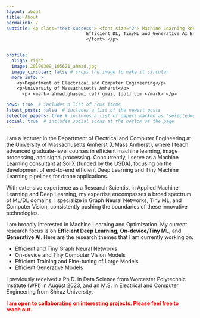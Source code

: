```yaml
---
layout: about
title: About
permalink: /
subtitle: <p class="text-success"> <font size="2"> Machine Learning Researcher <br/> 
                              Efficient DL, TinyML and Generative AI Enthusiast <br/> 
                              </font> </p>


profile:
  align: right
  image: 20190309_105621_ahmad.jpg
  image_circular: false # crops the image to make it circular
  more_info: >
    <p>Department of Electrical and Computer Engineering</p>
    <p>University of Massachusetts Amherst</p>
      <p> <mark> ahmad.ghasemi (at) gmail [dot] com </mark> </p>

news: true  # includes a list of news items
latest_posts: false  # includes a list of the newest posts
selected_papers: true # includes a list of papers marked as "selected={true}"
social: true  # includes social icons at the bottom of the page
---
```


I am a lecturer in the Department of Electrical and Computer Engineering at the University of Massachusetts Amherst (UMass Amherst), where I teach advanced graduate-level courses in efficient machine learning, image processing, and signal processing. Concurrently, I serve as a Machine Learning consultant at SoliX (funded by the USDA), focusing on the development of end-to-end efficient Deep Learning and Tiny Machine Learning pipelines for drone applications.

With extensive experience as a Research Scientist in Applied Machine Learning and Deep Learning, my expertise encompasses a broad spectrum of ML/DL domains. I specialize in Graph Neural Networks, Tiny ML, and Computer Vision, consistently pushing the boundaries of these innovative technologies.

I am broadly interested in Machine Learning and Optimization. My current research focus is on **Efficient Deep Learning**, **On-device/Tiny ML**, and **Generative AI**. Here are the research themes that I am currently working on: 

- Efficient and Tiny Graph Neural Networks
- On-device and Tiny Computer Vision Models
- Efficient Training and Fine-tuning of Large Models
- Efficient Generative Models

I previously received a Ph.D. in Data Science from Worcester Polytechnic Institute (WPI) in August 2023, and an M.S. in Electrical and Computer Engineering from Shiraz University.

<span style="color: red;">**I am open to collaborating on interesting projects. Please feel free to reach out.**</span>
